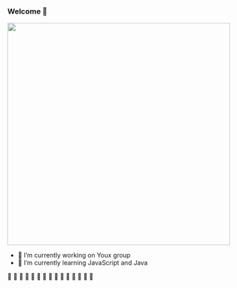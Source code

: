 ###  Welcome 👋

<div>
  <img height="500em" src="https://wakatime.com/share/@denion465/33239457-cdf5-4d47-a54e-d04b53656f21.svg"/>
</div>

- 🔭 I’m currently working on Youx group
- 🌱 I’m currently learning JavaScript and Java

🚧 🚧 🚧 🚧 🚧 🚧 🚧 🚧 🚧 🚧 🚧 🚧 🚧 🚧 🚧 

